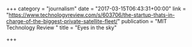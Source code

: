 +++
category = "journalism"
date = "2017-03-15T06:43:31+00:00"
link = "https://www.technologyreview.com/s/603706/the-startup-thats-in-charge-of-the-biggest-private-satellite-fleet/"
publication = "MIT Technology Review "
title = "Eyes in the sky"

+++

